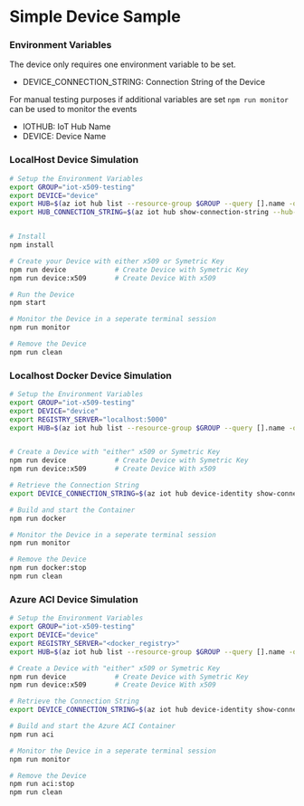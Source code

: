 # Simple Device Sample

### Environment Variables

The device only requires one environment variable to be set.

- DEVICE_CONNECTION_STRING: Connection String of the Device

For manual testing purposes if additional variables are set `npm run monitor` can be used to monitor the events

- IOTHUB: IoT Hub Name
- DEVICE: Device Name

### LocalHost Device Simulation

```bash
# Setup the Environment Variables
export GROUP="iot-x509-testing"
export DEVICE="device"
export HUB=$(az iot hub list --resource-group $GROUP --query [].name -otsv)
export HUB_CONNECTION_STRING=$(az iot hub show-connection-string --hub-name $HUB)


# Install
npm install

# Create your Device with either x509 or Symetric Key
npm run device            # Create Device with Symetric Key
npm run device:x509       # Create Device With x509

# Run the Device
npm start

# Monitor the Device in a seperate terminal session
npm run monitor

# Remove the Device
npm run clean
```


### Localhost Docker Device Simulation

```bash
# Setup the Environment Variables
export GROUP="iot-x509-testing"
export DEVICE="device"
export REGISTRY_SERVER="localhost:5000"
export HUB=$(az iot hub list --resource-group $GROUP --query [].name -otsv)


# Create a Device with "either" x509 or Symetric Key
npm run device            # Create Device with Symetric Key
npm run device:x509       # Create Device With x509

# Retrieve the Connection String
export DEVICE_CONNECTION_STRING=$(az iot hub device-identity show-connection-string --hub-name $HUB --device-id $DEVICE -otsv)

# Build and start the Container
npm run docker

# Monitor the Device in a seperate terminal session
npm run monitor

# Remove the Device
npm run docker:stop
npm run clean
```


### Azure ACI Device Simulation

```bash
# Setup the Environment Variables
export GROUP="iot-x509-testing"
export DEVICE="device"
export REGISTRY_SERVER="<docker_registry>"
export HUB=$(az iot hub list --resource-group $GROUP --query [].name -otsv)

# Create a Device with "either" x509 or Symetric Key
npm run device            # Create Device with Symetric Key
npm run device:x509       # Create Device With x509

# Retrieve the Connection String
export DEVICE_CONNECTION_STRING=$(az iot hub device-identity show-connection-string --hub-name $HUB --device-id $DEVICE -otsv)

# Build and start the Azure ACI Container
npm run aci

# Monitor the Device in a seperate terminal session
npm run monitor

# Remove the Device
npm run aci:stop
npm run clean

```
